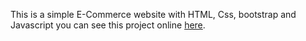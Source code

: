 This is a simple E-Commerce website with HTML, Css, bootstrap and Javascript
you can see this project online [here](https://fatemehrezwani.github.io/Digi-Kala-Bootstrap-website/).
